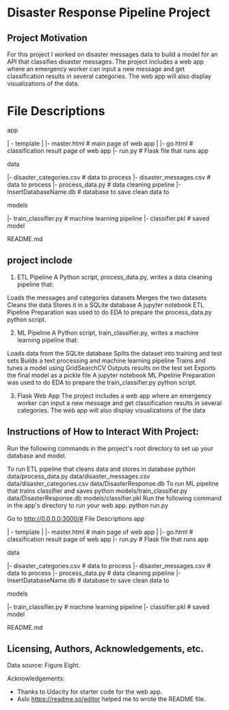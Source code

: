 
# Disaster Response Pipeline Project



## Project Motivation
For this project I worked on disaster messages data to build a model for an API that classifies disaster messages.
The project includes a web app where an emergency worker can input a new message and get classification results in several categories. The web app will also display visualizations of the data.
# File Descriptions
app

| - template
| |- master.html # main page of web app
| |- go.html # classification result page of web app
|- run.py # Flask file that runs app

data

|- disaster_categories.csv # data to process
|- disaster_messages.csv # data to process
|- process_data.py # data cleaning pipeline
|- InsertDatabaseName.db # database to save clean data to

models

|- train_classifier.py # machine learning pipeline
|- classifier.pkl # saved model

README.md
## project inclode

1. ETL Pipeline
A Python script, process_data.py, writes a data cleaning pipeline that:

Loads the messages and categories datasets
Merges the two datasets
Cleans the data
Stores it in a SQLite database
A jupyter notebook ETL Pipeline Preparation was used to do EDA to prepare the process_data.py python script.

2. ML Pipeline
A Python script, train_classifier.py, writes a machine learning pipeline that:

Loads data from the SQLite database
Splits the dataset into training and test sets
Builds a text processing and machine learning pipeline
Trains and tunes a model using GridSearchCV
Outputs results on the test set
Exports the final model as a pickle file
A jupyter notebook ML Pipeline Preparation was used to do EDA to prepare the train_classifier.py python script.

3. Flask Web App
The project includes a web app where an emergency worker can input a new message and get classification results in several categories. The web app will also display visualizations of the data


## Instructions of How to Interact With Project:
Run the following commands in the project's root directory to set up your database and model.

To run ETL pipeline that cleans data and stores in database python data/process_data.py data/disaster_messages.csv data/disaster_categories.csv data/DisasterResponse.db
To run ML pipeline that trains classifier and saves python models/train_classifier.py data/DisasterResponse.db models/classifier.pkl
Run the following command in the app's directory to run your web app. python run.py

Go to http://0.0.0.0:3000/# File Descriptions
app

| - template
| |- master.html # main page of web app
| |- go.html # classification result page of web app
|- run.py # Flask file that runs app

data

|- disaster_categories.csv # data to process
|- disaster_messages.csv # data to process
|- process_data.py # data cleaning pipeline
|- InsertDatabaseName.db # database to save clean data to

models

|- train_classifier.py # machine learning pipeline
|- classifier.pkl # saved model

README.md
## Licensing, Authors, Acknowledgements, etc.
Data source:  Figure Eight.

Acknowledgements: 
- Thanks to Udacity for starter code for the web app.
- Aslo https://readme.so/editor helped me to wrote the README file.